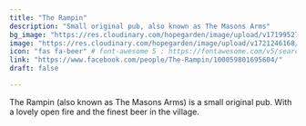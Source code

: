 ```yaml
---
title: "The Rampin"
description: "Small original pub, also known as The Masons Arms"
bg_image: "https://res.cloudinary.com/hopegarden/image/upload/v1719952740/title-poppy.webp"
image: "https://res.cloudinary.com/hopegarden/image/upload/v1721246168/the-rampin.jpg"
icon: "fas fa-beer" # font-awesome 5 : https://fontawesome.com/v5/search
link: "https://www.facebook.com/people/The-Rampin/100059801695604/"
draft: false

---
```


The Rampin (also known as The Masons Arms) is a small original pub. With a lovely open fire and the finest beer in the village.
